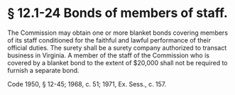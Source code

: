 # § 12.1-24 Bonds of members of staff.

<p>The Commission may obtain one or more blanket bonds covering members of its staff conditioned for the faithful and lawful performance of their official duties. The surety shall be a surety company authorized to transact business in Virginia. A member of the staff of the Commission who is covered by a blanket bond to the extent of $20,000 shall not be required to furnish a separate bond.</p><p>Code 1950, § 12-45; 1968, c. 51; 1971, Ex. Sess., c. 157.</p>